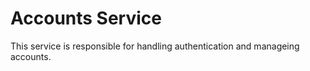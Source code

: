 # Accounts Service

This service is responsible for handling authentication and manageing accounts.
